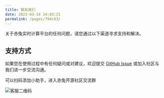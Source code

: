 ```yaml
---
title: 联系我们
date: 2023-03-14 14:43:21
permalink: /pages/794c63/
---
```

关于赤兔实时计算平台的任何问题，请您通过以下渠道寻求支持和解决。

## 支持方式

如果您在使用过程中有任何疑问或对建议，欢迎提交 [GitHub Issue](https://github.com/galaxy-data-cn/chitu-sdp/issues/new) 或加入社区与我们进一步交流沟通。

可以扫码添加小助手，进入赤兔开源社区交流群

![客服二维码](/chitu-sdp-website/docs/客服二维码.png)